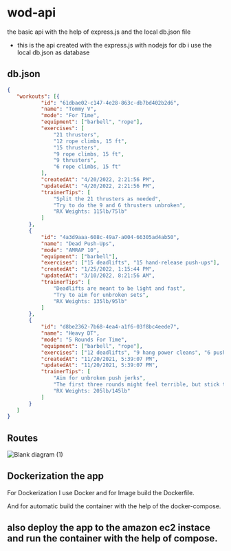 # wod-api

the basic api with the help of express.js and the local db.json file

- this is the api created with the express.js with nodejs for db i use the local db.json as database

 <h2> db.json </h2>

 ```json
 {
    "workouts": [{
            "id": "61dbae02-c147-4e28-863c-db7bd402b2d6",
            "name": "Tommy V",
            "mode": "For Time",
            "equipment": ["barbell", "rope"],
            "exercises": [
                "21 thrusters",
                "12 rope climbs, 15 ft",
                "15 thrusters",
                "9 rope climbs, 15 ft",
                "9 thrusters",
                "6 rope climbs, 15 ft"
            ],
            "createdAt": "4/20/2022, 2:21:56 PM",
            "updatedAt": "4/20/2022, 2:21:56 PM",
            "trainerTips": [
                "Split the 21 thrusters as needed",
                "Try to do the 9 and 6 thrusters unbroken",
                "RX Weights: 115lb/75lb"
            ]
        },
        {
            "id": "4a3d9aaa-608c-49a7-a004-66305ad4ab50",
            "name": "Dead Push-Ups",
            "mode": "AMRAP 10",
            "equipment": ["barbell"],
            "exercises": ["15 deadlifts", "15 hand-release push-ups"],
            "createdAt": "1/25/2022, 1:15:44 PM",
            "updatedAt": "3/10/2022, 8:21:56 AM",
            "trainerTips": [
                "Deadlifts are meant to be light and fast",
                "Try to aim for unbroken sets",
                "RX Weights: 135lb/95lb"
            ]
        },
        {
            "id": "d8be2362-7b68-4ea4-a1f6-03f8bc4eede7",
            "name": "Heavy DT",
            "mode": "5 Rounds For Time",
            "equipment": ["barbell", "rope"],
            "exercises": ["12 deadlifts", "9 hang power cleans", "6 push jerks"],
            "createdAt": "11/20/2021, 5:39:07 PM",
            "updatedAt": "11/20/2021, 5:39:07 PM",
            "trainerTips": [
                "Aim for unbroken push jerks",
                "The first three rounds might feel terrible, but stick to it",
                "RX Weights: 205lb/145lb"
            ]
        }
    ]
}
```

<h2>Routes</h2>

![Blank diagram (1)](https://user-images.githubusercontent.com/65488251/190661372-30855a93-06bd-4d48-b29a-cb824366707b.svg)

<h2> Dockerization the app </h2>

For Dockerization I use Docker and for Image build the Dockerfile.

And for automatic build the container with the help of the docker-compose.

<h2>also deploy the app to the amazon ec2 instace and run the container with the help of compose.</h2>
